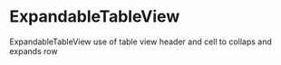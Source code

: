 # ExpandableTableView
ExpandableTableView use of table view header and cell to collaps and expands row

